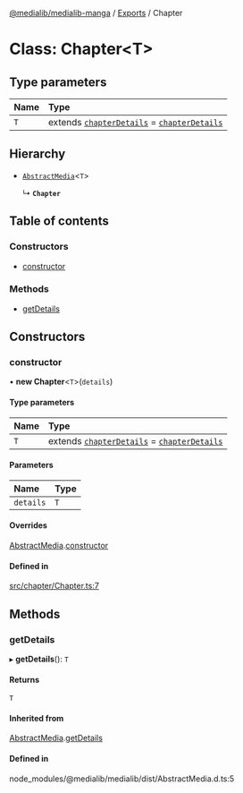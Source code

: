 [@medialib/medialib-manga](../README.md) / [Exports](../modules.md) / Chapter

# Class: Chapter<T\>

## Type parameters

| Name | Type |
| :------ | :------ |
| `T` | extends [`chapterDetails`](../modules.md#chapterdetails) = [`chapterDetails`](../modules.md#chapterdetails) |

## Hierarchy

- [`AbstractMedia`](AbstractMedia.md)<`T`\>

  ↳ **`Chapter`**

## Table of contents

### Constructors

- [constructor](Chapter.md#constructor)

### Methods

- [getDetails](Chapter.md#getdetails)

## Constructors

### constructor

• **new Chapter**<`T`\>(`details`)

#### Type parameters

| Name | Type |
| :------ | :------ |
| `T` | extends [`chapterDetails`](../modules.md#chapterdetails) = [`chapterDetails`](../modules.md#chapterdetails) |

#### Parameters

| Name | Type |
| :------ | :------ |
| `details` | `T` |

#### Overrides

[AbstractMedia](AbstractMedia.md).[constructor](AbstractMedia.md#constructor)

#### Defined in

[src/chapter/Chapter.ts:7](https://github.com/medialib-project/medialib-manga/blob/a882cee/src/chapter/Chapter.ts#L7)

## Methods

### getDetails

▸ **getDetails**(): `T`

#### Returns

`T`

#### Inherited from

[AbstractMedia](AbstractMedia.md).[getDetails](AbstractMedia.md#getdetails)

#### Defined in

node_modules/@medialib/medialib/dist/AbstractMedia.d.ts:5
